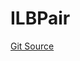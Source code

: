# ILBPair
[Git Source](https://github.com/Stake-for-Ukraine/sfu-savax/blob/eca56343487ca867355097dbb6758c96361fe876/src/interfaces/ILBPair.sol)


